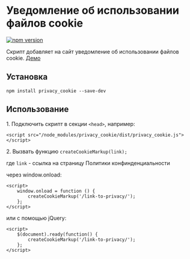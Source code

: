 Уведомление об использовании файлов cookie
==========================================

[![npm version](https://badge.fury.io/js/privacy_cookie.svg)](https://www.npmjs.com/package/privacy_cookie)

Скрипт добавляет на сайт уведомление об использовании файлов cookie.
[Демо](https://varrcan.github.io/privacy_cookie/)

## Установка

```
npm install privacy_cookie --save-dev
```

## Использование

1\. Подключить скрипт в секции `<head>`, например:
```
<script src="/node_modules/privacy_cookie/dist/privacy_cookie.js"></script>
```
2\. Вызвать функцию `createCookieMarkup(link);`

где `link` - ссылка на страницу Политики конфинденциальности

через window.onload:
```
<script>
    window.onload = function () {
        createCookieMarkup('/link-to-privacy/');
    };
</script>
```

или с помощью jQuery:
```
<script>
    $(document).ready(function() {
        createCookieMarkup('/link-to-privacy/');
    };
</script>
```